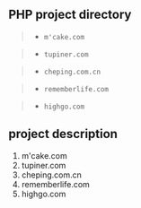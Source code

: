 ## PHP project directory
> * `m'cake.com`  

> * `tupiner.com`

> * `cheping.com.cn`

> * `rememberlife.com`

> * `highgo.com`


## project description
 1. m'cake.com
 2. tupiner.com
 3. cheping.com.cn
 4. rememberlife.com
 5. highgo.com
